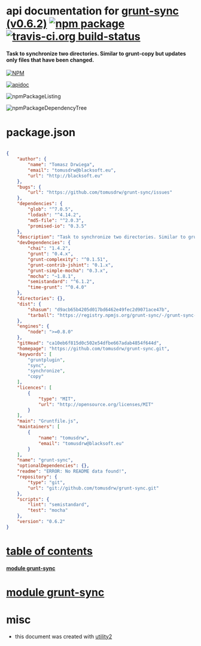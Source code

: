 # api documentation for  [grunt-sync (v0.6.2)](https://github.com/tomusdrw/grunt-sync.git)  [![npm package](https://img.shields.io/npm/v/npmdoc-grunt-sync.svg?style=flat-square)](https://www.npmjs.org/package/npmdoc-grunt-sync) [![travis-ci.org build-status](https://api.travis-ci.org/npmdoc/node-npmdoc-grunt-sync.svg)](https://travis-ci.org/npmdoc/node-npmdoc-grunt-sync)
#### Task to synchronize two directories. Similar to grunt-copy but updates only files that have been changed.

[![NPM](https://nodei.co/npm/grunt-sync.png?downloads=true)](https://www.npmjs.com/package/grunt-sync)

[![apidoc](https://npmdoc.github.io/node-npmdoc-grunt-sync/build/screenCapture.buildNpmdoc.browser._2Fhome_2Ftravis_2Fbuild_2Fnpmdoc_2Fnode-npmdoc-grunt-sync_2Ftmp_2Fbuild_2Fapidoc.html.png)](https://npmdoc.github.io/node-npmdoc-grunt-sync/build/apidoc.html)

![npmPackageListing](https://npmdoc.github.io/node-npmdoc-grunt-sync/build/screenCapture.npmPackageListing.svg)

![npmPackageDependencyTree](https://npmdoc.github.io/node-npmdoc-grunt-sync/build/screenCapture.npmPackageDependencyTree.svg)



# package.json

```json

{
    "author": {
        "name": "Tomasz Drwiega",
        "email": "tomusdrw@blacksoft.eu",
        "url": "http://blacksoft.eu"
    },
    "bugs": {
        "url": "https://github.com/tomusdrw/grunt-sync/issues"
    },
    "dependencies": {
        "glob": "^7.0.5",
        "lodash": "^4.14.2",
        "md5-file": "^2.0.3",
        "promised-io": "0.3.5"
    },
    "description": "Task to synchronize two directories. Similar to grunt-copy but updates only files that have been changed.",
    "devDependencies": {
        "chai": "1.4.2",
        "grunt": "0.4.x",
        "grunt-complexity": "^0.1.51",
        "grunt-contrib-jshint": "0.1.x",
        "grunt-simple-mocha": "0.3.x",
        "mocha": "~1.8.1",
        "semistandard": "^6.1.2",
        "time-grunt": "^0.4.0"
    },
    "directories": {},
    "dist": {
        "shasum": "d9acb65b4205d017bd6462e49fec2d9071ace47b",
        "tarball": "https://registry.npmjs.org/grunt-sync/-/grunt-sync-0.6.2.tgz"
    },
    "engines": {
        "node": ">=0.8.0"
    },
    "gitHead": "ca10eb6f815d0c502e54dfbe667adab4854f644d",
    "homepage": "https://github.com/tomusdrw/grunt-sync.git",
    "keywords": [
        "gruntplugin",
        "sync",
        "synchronize",
        "copy"
    ],
    "licences": [
        {
            "type": "MIT",
            "url": "http://opensource.org/licenses/MIT"
        }
    ],
    "main": "Gruntfile.js",
    "maintainers": [
        {
            "name": "tomusdrw",
            "email": "tomusdrw@blacksoft.eu"
        }
    ],
    "name": "grunt-sync",
    "optionalDependencies": {},
    "readme": "ERROR: No README data found!",
    "repository": {
        "type": "git",
        "url": "git://github.com/tomusdrw/grunt-sync.git"
    },
    "scripts": {
        "lint": "semistandard",
        "test": "mocha"
    },
    "version": "0.6.2"
}
```



# <a name="apidoc.tableOfContents"></a>[table of contents](#apidoc.tableOfContents)

#### [module grunt-sync](#apidoc.module.grunt-sync)



# <a name="apidoc.module.grunt-sync"></a>[module grunt-sync](#apidoc.module.grunt-sync)



# misc
- this document was created with [utility2](https://github.com/kaizhu256/node-utility2)
